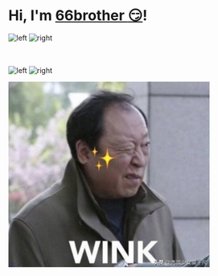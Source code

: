 




# Hi, I'm [66brother :smirk:](https://www.linkedin.com/in/junbin-liang-482556176/)! <br/>
<img alt="left" width="400px" src="https://user-images.githubusercontent.com/37808313/118411249-93a3ca80-b661-11eb-92ab-07c6c41b3c59.gif" />  <img alt="right" width="400px" src="https://user-images.githubusercontent.com/37808313/118411249-93a3ca80-b661-11eb-92ab-07c6c41b3c59.gif" /> 

<br/><br/>
<img alt="left" width="400px" src="https://user-images.githubusercontent.com/37808313/118411249-93a3ca80-b661-11eb-92ab-07c6c41b3c59.gif" />  <img alt="right" width="400px" src="https://user-images.githubusercontent.com/37808313/118411249-93a3ca80-b661-11eb-92ab-07c6c41b3c59.gif" /> 




<img width="400px" src="1495a86b51ac564e624ffd5e5ac9f32.png" /> 




<!-- ![Top Langs](https://github-readme-stats.vercel.app/api/top-langs/?username=JunBinLiang&layout=compact)  <img align="left" src="https://github.com/SP-XD/SP-XD/blob/main/images/dino.gif?raw=true" height="250px" /> -->
 
